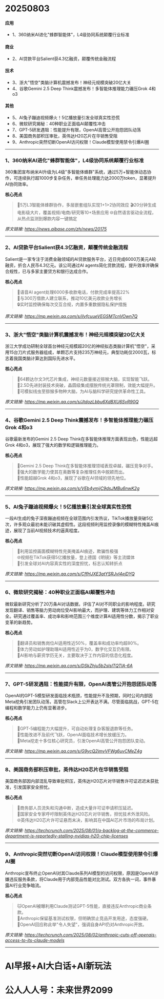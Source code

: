 # 20250803

#### 应用
- 1、360纳米AI进化"蜂群智能体"，L4级协同系统颠覆行业标准
#### 商业
- 2、AI贷款平台Salient获4.3亿融资，颠覆传统金融流程
#### 技术
- 3、浙大"悟空"类脑计算机震撼发布！神经元规模突破20亿大关
- 4、谷歌Gemini 2.5 Deep Think震撼发布！多智能体推理能力碾压Grok 4和o3
#### 其他
- 5、AI兔子蹦迪视频爆火！5亿播放量引发全球真实性恐慌
- 6、微软研究揭秘：40种职业正面临AI颠覆性冲击
- 7、GPT-5研发遇阻：性能提升有限，OpenAI高管公开抱怨团队动荡
- 8、美国商务部积压审批，英伟达H20芯片在华销售受阻
- 9、Anthropic突然切断OpenAI访问权限！Claude模型使用禁令引爆AI圈

---

### 1、360纳米AI进化"蜂群智能体"，L4级协同系统颠覆行业标准
360集团宣布纳米AI升级为L4级"多智能体蜂群"系统，通过5万+智能体动态协作，可连续执行超1000步复杂任务，单任务处理能力达2000万token，显著提升AI协同效率。

**核心亮点** 
> 🐝5万L3智能体蜂群协作，多层嵌套组队实现1+1>2协同效应
> 🎬20分钟生成电影级大片，覆盖视频/电商/研究等10+场景应用
> 🌐自然语言驱动全流程，从热点监测到爆款内容一键搞定

*原文链接: https://news.aibase.com/zh/news/20175*

---

### 2、AI贷款平台Salient获4.3亿融资，颠覆传统金融流程
Salient是一家专注于消费金融领域的AI贷款服务平台，近日完成6000万美元A轮融资，折合人民币4.3亿元。该公司通过AI agents简化贷款流程，提升效率并确保合规性，已与多家主要贷方和银行达成合作。

**核心亮点**  
> 🚗语音AI agent处理6000多收款电话，付款完成率提高22%  
> 🏦与300万借款人建立联系，推动10亿美元收款业务增长  
> 🔒实时监控确保每次交互合规，内置多重数据隐私保护措施  

*原文链接: https://mp.weixin.qq.com/s/iIyfcuueVEGSMTcnVOwn7Q*

---

### 3、浙大"悟空"类脑计算机震撼发布！神经元规模突破20亿大关

浙江大学成功研制全球首台神经元规模超20亿的神经拟态类脑计算机"悟空"，采用15台刀片式服务器组成，单颗芯片支持235万神经元，典型功耗仅2000瓦，标志着我国类脑计算达到国际先进水平。

**核心亮点**  
> 🚀64颗达尔文3代芯片集成，神经元数量接近猕猴大脑，实现智能飞跃。  
> 🐲2.5D先进封装技术突破，晶圆级集成摆脱传统光罩限制，效能大幅提升。  
> 🌳可模拟线虫至猕猴多物种大脑，为AI与脑科学研究提供革命性工具。  

*原文链接: https://mp.weixin.qq.com/s/JtdozLbbu6XdBXU6SvR90Q*

---

### 4、谷歌Gemini 2.5 Deep Think震撼发布！多智能体推理能力碾压Grok 4和o3
谷歌最新发布的Gemini 2.5 Deep Think在多智能体推理方面表现出色，性能远超Grok 4和o3，展现了强大的数学和逻辑推理能力。

**核心亮点**  
> 🐲Gemini 2.5 Deep Think在多智能体推理领域表现卓越，碾压竞争对手。  
> 🌟强大的数学能力使其在奥数等复杂推理任务中脱颖而出。  
> 🚀性能超越Grok 4和o3，展现了谷歌在AI领域的领先地位。  

*原文链接: https://mp.weixin.qq.com/s/VEb4ymijC9dsJMBu6nwK2g*

---

### 5、AI兔子蹦迪视频爆火！5亿播放量引发全球真实性恐慌
一段AI生成的兔子深夜蹦迪视频在全球范围内引发热议，TikTok播放量突破5亿次，许多观众最初未能识破其虚假性。这段视频利用监控录像的模糊特性掩盖AI痕迹，展现了当前AI视频技术的逼真程度。

**核心亮点**  
> 🐰利用监控画面模糊特性完美掩盖AI痕迹，欺骗性极强  
> 🌐视频在TikTok获得5亿播放量，登上德国《明镜》等主流媒体  
> 🤯引发全球对AI内容真实性的深度担忧，标志认知转折点  

*原文链接: https://mp.weixin.qq.com/s/CffHJXE3qtYSRJvl4ejDYQ*

---

### 6、微软研究揭秘：40种职业正面临AI颠覆性冲击

微软最新研究分析了20万条AI对话数据，评估了AI对不同职业的影响程度。研究发现翻译、销售等脑力劳动岗位受AI影响最大，而护理、建筑等体力工作相对安全。研究通过覆盖率、成功率和影响范围三个维度计算AI适用性分数，揭示了职业变革的新趋势。

**核心亮点**  
> 🐸翻译员和销售岗位AI适用性近50%，覆盖率和成功率均超80%。  
> 🍉体力劳动如护理助理AI适用性近乎为0，数字化交互仍有限。  
> 🌳AI影响与薪资学历无关，主要取决于工作内容的信息化程度。  

*原文链接: https://mp.weixin.qq.com/s/DSkZhju5b2sIslTQTlA-6A*

---

### 7、GPT-5研发遇阻：性能提升有限，OpenAI高管公开抱怨团队动荡

OpenAI的GPT-5模型研发面临技术瓶颈，性能提升不及预期，同时公司内部因Meta挖角引发团队动荡，高管在Slack上公开表达不满。尽管面临挑战，GPT-5在编程和数学能力上仍有显著进步。

**核心亮点**  
> 🐸GPT-5编程能力大幅提升，可自动处理复杂客服退款等任务。  
> 🌳性能改进不及前代飞跃，OpenAI面临技术增长放缓压力。  
> 🍉Meta挖走十多位核心研究员，引发OpenAI高管公开抱怨团队变动。  

*原文链接: https://mp.weixin.qq.com/s/G9ycQ2jmvVFWg6uvCMeZ4g*

---

### 8、美国商务部积压审批，英伟达H20芯片在华销售受阻
美国商务部因内部混乱导致审批积压，英伟达H20芯片对华销售许可证迟迟未获批准，引发国家安全担忧。

**核心亮点**  
> 🐲商务部人员流失和沟通中断，造成大量许可证申请积压延迟。  
> 🚀国家安全专家呼吁限制英伟达H20芯片对华销售，担忧技术外泄风险。  
> 🌐英伟达H20芯片许可证悬而未决，影响其在中国AI芯片市场的布局计划。

*原文链接: https://techcrunch.com/2025/08/01/a-backlog-at-the-commerce-department-is-reportedly-stalling-nvidias-h20-chip-licenses*

---

### 9、Anthropic突然切断OpenAI访问权限！Claude模型使用禁令引爆AI圈  
Anthropic宣布终止OpenAI对其Claude系列AI模型的访问权限，原因是OpenAI涉嫌违反服务条款，将Claude用于内部竞品性能对比测试。双方各执一词，事件暴露AI行业竞争暗流。

**核心亮点**  
> 🐱OpenAI被曝利用Claude测试GPT-5性能，直接违反Anthropic商业条款。  
> 🍉Anthropic保留基准测试权限，但明确禁止竞品开发用途，态度强硬。  
> 🌳OpenAI回应称此举"令人失望"，强调自身API仍对Anthropic开放。  

*原文链接: https://techcrunch.com/2025/08/02/anthropic-cuts-off-openais-access-to-its-claude-models*

---

# AI早报+AI大白话+AI新玩法
# 公人人人号：未来世界2099